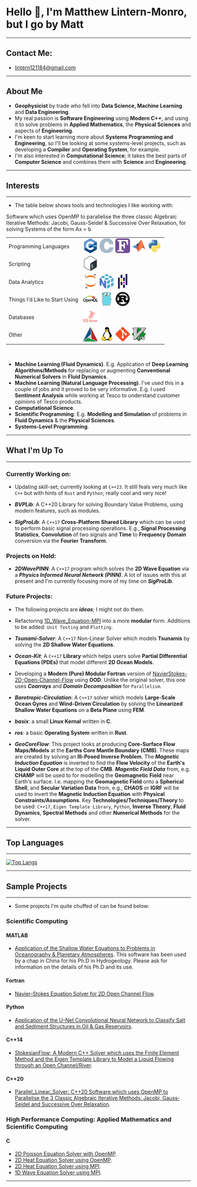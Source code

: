 # Hello 👋, I'm Matthew Lintern-Monro, but I go by Matt
---
## Contact Me:

* <lintern121184@gmail.com>
---
## About Me
* __Geophysicist__ by trade who fell into __Data Science, Machine Learning__ and __Data Engineering__.
* My real passion is __Software Engineering__ using __Modern C++__, and using it to solve problems in __Applied Mathematics__, the __Physical Sciences__ and aspects of __Engineering__.
* I'm keen to start learning more about __Systems Programming and Engineering__, so I'll be looking at some systems-level projects, such as developing a __Compiler__ and __Operating System__, for example.
* I'm also interested in __Computational Science__; it takes the best parts of __Computer Science__ and combines them with __Science__ and __Engineering__.

---
## Interests
---
- The table below shows tools and technologies I like working with:

<table>
  <tr>
    <td>Programming Languages</td>
    <td>
      <a href=""><img src="https://github.com/devicons/devicon/blob/master/icons/cplusplus/cplusplus-original.svg" width="40" height="40"/></a>
      <a href=""><img src="https://github.com/devicons/devicon/blob/master/icons/c/c-original.svg" width="40" height="40"/></a>
      <a href=""><img src="https://github.com/devicons/devicon/blob/master/icons/fortran/fortran-original.svg" width="40" height="40"/></a>
      <a href=""><img src="https://github.com/devicons/devicon/blob/master/icons/matlab/matlab-original.svg" width="40" height="40"/></a>
      <a href=""><img src="https://github.com/devicons/devicon/blob/master/icons/python/python-original.svg" width="40" height="40"/></a>
     </td>
  </tr>
  <tr>
    <td>Scripting</td>
    <td>
      <a href=""><img src="https://github.com/devicons/devicon/blob/master/icons/bash/bash-original.svg" width="40" height="40"/></a>
    </td>
   </tr>
   <tr>
    <td>Data Analytics</td>
    <td>
      <a href=""><img src="https://github.com/devicons/devicon/blob/master/icons/jupyter/jupyter-original.svg" width="40" height="40"/></a>
      <a href=""><img src="https://github.com/devicons/devicon/blob/master/icons/numpy/numpy-original.svg" width="40" height="40"/></a>
      <a href=""><img src="https://github.com/devicons/devicon/blob/master/icons/pandas/pandas-original.svg" width="40" height="40"/></a>
    </td>
  </tr>
  <tr>
    <td>Things I'd Like to Start Using</td>
    <td>
      <a href=""><img src="https://github.com/devicons/devicon/blob/master/icons/opencl/opencl-original.svg" width="40" height="40"/></a>
      <a href=""><img src="https://github.com/devicons/devicon/blob/master/icons/go/go-original.svg" width="40" height="40"/></a>
      <a href=""><img src="https://github.com/devicons/devicon/blob/master/icons/rust/rust-original.svg" width="40" height="40"/></a>
    </td>
  </tr>
  <tr>
    <td>Databases</td>
    <td>
      <a href=""><img src="https://github.com/devicons/devicon/blob/master/icons/microsoftsqlserver/microsoftsqlserver-plain-wordmark.svg" width="40" height="40"/></a>
    </td>
  </tr>
  <tr>
    <td>Other</td>
    <td>
      <a href=""><img src="https://github.com/devicons/devicon/blob/master/icons/cmake/cmake-original.svg" width="40" height="40"/></a>
      <a href=""><img src="https://github.com/devicons/devicon/blob/master/icons/linux/linux-original.svg" width="prfile40" height="40"/></a>
      <a href=""><img src="https://github.com/devicons/devicon/blob/master/icons/git/git-original.svg" width="40" height="40"/></a>
      <a href=""><img src="https://github.com/devicons/devicon/blob/master/icons/vim/vim-original.svg" width="40" height="40"/></a>
    </td>
  </tr>Software which uses OpenMP to parallelise the three classic Algebraic Iterative Methods: Jacobi, Gauss-Seidel & Successive Over Relaxation, for solving Systems of the form Ax = b 
</table>

<br />
  

- __Machine Learning (Fluid Dynamics)__. E.g. Application of __Deep Learning Algorithms/Methods__ for replacing or augmenting __Conventional Numerical Solvers__ in __Fluid Dynamics__.
- __Machine Learning (Natural Language Processing)__. I've used this in a couple of jobs and it proved to be very informative. E.g. I used __Sentiment Analysis__ while working at Tesco to understand customer opinions of Tesco products.
- __Computational Science__. 
- __Scientific Programming__: E.g. __Modelling and Simulation__ of problems in __Fluid Dynamics__ & the __Physical Sciences__.
- __Systems-Level Programming__.

---
## What I'm Up To
---
### Currently Working on:

* Updating skill-set; currently looking at `C++23`. It still feals very much like `C++` but with hints of `Rust` and `Python`; really cool and very nice!

* ___BVPLib___: A C++20 Library for solving Boundary Value Problems, using modern features, such as modules.

* ___SigProLib___: A `C++17` __Cross-Platform__ __Shared Library__ which can be used to perform basic signal processing operations. E.g., __Signal Processing Statistics__, __Convolution__ of two signals and __Time__ to __Frequency__ __Domain__ conversion via the __Fourier Transform__. 


### Projects on Hold:

*  ___2DWavePINN___: A `C++17` program which solves the __2D Wave Equation__ via a ___Physics Informed Neural Network (PINN)___. A lot of issues with this at present and I'm currently focusing more of my time on ___SigProLib___.

### Future Projects:
* The following projects are ___ideas___; I might not do them.

* Refactoring [1D_Wave_Equation-MPI](https://github.com/MRLintern/1D_Wave-Equation-MPI) into a more __modular__ form. Additions to be added: `Unit Testing` and `Plotting`.

* ___Tsunami-Solver___: A `C++17` Non-Linear Solver which models __Tsunamis__ by solving the __2D Shallow Water Equations__.


* ___Ocean-Kit___: A `C++17` __Library__ which helps users solve __Partial Differential Equations (PDEs)__ that model different __2D Ocean Models__.

* Developing a __Modern (Pure) Modular Fortran__ version of [NavierStokes-2D-Open-Channel-Flow](https://github.com/MRLintern/NavierStokes-2D-Open-Channel-Flow) using __OOD__. Unlike the original solver, this one uses ___Coarrays___ and ___Domain Decomposition___ for `Parallelism`.


* ___Barotropic-Circulation___: A `C++17` solver which models __Large-Scale Ocean Gyres__ and __Wind-Driven Circulation__ by solving the __Linearized Shallow Water Equations__ on a __Beta Plane__ using __FEM__.

* ___basix___: a small __Linux Kernal__ written in __C__.

* ___ros___: a basic __Operating System__ written in __Rust__.

* ___GeoCoreFlow___: This project looks at producing __Core-Surface Flow Maps/Models__ at the __Earths Core Mantle Boundary (CMB)__. These maps are created by solving an __Ill-Posed Inverse Problem__. The ___Magnetic Induction Equation___ is inverted to find the __Flow Velocity__ of the __Earth's Liquid Outer Core__ at the top of the __CMB__. ___Magentic Field Data___ from, e.g. __CHAMP__ will be used to for modelling the __Geomagnetic Field__ near Earth's surface. I.e. mapping the __Geomagnetic Field__ onto a __Spherical Shell__, and __Secular Variation Data__ from, e.g., __CHAOS__ or __IGRF__ will be used to invert the __Magnetic Induction Equation__ with __Physical Constraints/Assumptions__. Key __Technologies/Techniques/Theory__ to be used: `C++17`, `Eigen Template Library`, `Python`, __Inverse Theory__, __Fluid Dynamics__, __Spectral Methods__ and other __Numerical Methods__ for the solver.


---
## Top Languages
---
[![Top Langs](https://github-readme-stats.vercel.app/api/top-langs/?username=MRLintern&layout=compact&theme=rose_pine&hide=jupyter%20notebook,javascript,html)](https://github.com/anuraghazra/github-readme-stats)

---
## Sample Projects
---
* Some projects I'm quite chuffed of can be found below:

### Scientific Computing
#### MATLAB
- [Application of the Shallow Water Equations to Problems in Oceanography & Planetary Atmospheres](https://github.com/MRLintern/Shallow_Water_Equations). This software has been used by a chap in China for his Ph.D in Hydrogeology. Please ask for information on the details of his Ph.D and its use.
#### Fortran
- [Navier-Stokes Equation Solver for 2D Open Channel Flow](https://github.com/MRLintern/NavierStokes-2D-ChannelFlow).
#### Python
- [Application of the U-Net Convolutional Neural Network to Classify Salt and Sediment Structures in Oil & Gas Reservoirs](https://github.com/MRLintern/Salt_and_Sediment_Classification).
#### C++14
- [StokesianFlow; A Modern C++ Solver which uses the Finite Element Method and the Eigen Template Library to Model a Liquid Flowing through an Open Channel/River](https://github.com/MRLintern/StokesianFlow).

#### C++20
- [Parallel_Linear_Solver: C++20 Software which uses OpenMP to Parallelise the 3 Classic Algebraic Iterative Methods: Jacobi, Gauss-Seidel and Successive Over Relaxation](https://github.com/MRLintern/Parallel_Linear_Solver). 

### High Performance Computing: Applied Mathematics and Scientific Computing
#### C
- [2D Poisson Equation Solver with OpenMP](https://github.com/MRLintern/2D_Poisson_Equation_OpenMP).
- [2D Heat Equation Solver using OpenMP](https://github.com/MRLintern/2D-Heat-Equation_OpenMP).
- [2D Heat Equation Solver using MPI](https://github.com/MRLintern/2D_Heat_Equation-MPI).
- [1D Wave Equation Solver using MPI](https://github.com/MRLintern/1D_Wave-Equation-MPI).
---










                                                                                                       

  

  
    
 
